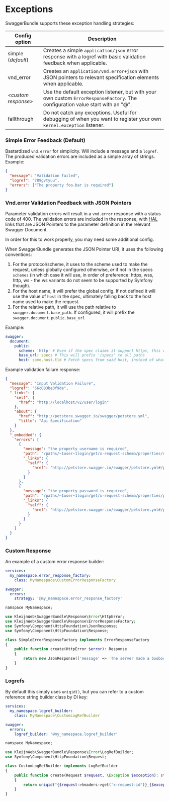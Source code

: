 # Exceptions

SwaggerBundle supports these exception handling strategies:

| Config option | Description |
|--|--|
| simple (_default_) | Creates a simple `application/json` error response with a logref with basic validation feedback when applicable. | 
| vnd_error | Creates an `application/vnd.error+json` with JSON pointers to relevant specification elements when applicable. | 
| _\<custom response>_ | Use the default exception listener, but with your own custom `ErrorResponseFactory`. The configuration value start with an "@". | 
| fallthrough | Do not catch any exceptions. Useful for debugging of when you want to register your own `kernel.exception` listener. |

### Simple Error Feedback (Default)

Bastardized `vnd.error` for simplicity. Will include a message and a `logref`. The produced validation errors are included as a simple array of strings. Example:

```json
{
  "message": "Validation failed",
  "logref": "789gvtyuu",
  "errors": ["The property foo.bar is required"]
}
```

### Vnd.error Validation Feedback with JSON Pointers 

Parameter validation errors will result in a `vnd.error` response with a status code of 400. The validation errors are included in the response, with [HAL](http://stateless.co/hal_specification.html) links that are JSON Pointers
to the parameter definition in the relevant Swagger Document.

In order for this to work properly, you may need some additional config.

When SwaggerBundle generates the JSON Pointer URI, it uses the following conventions:

1. For the protocol/scheme, it uses to the scheme used to make the request, unless globally configured otherwise, *or* if not in the specs `schemes` (in which case it will use, in order of preference: https, wss, http, ws - the ws variants do not seem to be supported by Symfony though).
2. For the host name, it will prefer the global config. If not defined it will use the value of `host` in the spec, ultimately falling back to the host name used to make the request.
3. For the relative path, it will use the path relative to `swagger.document.base_path`. If configured, it will prefix the `swagger.document.public.base_url`

Example:

```yaml
swagger:
  document:
    public:
      scheme: 'http' # Even if the spec claims it support https, this will cause the links to use http, unless the request was made using https (likewise you can use this to force https even if the request was made using http)
      base_url: specs # This will prefix '/specs' to all paths
      host: some.host.tld # Fetch specs from said host, instead of what's defined in the spec or the current one
```

Example validation failure response:

```json
{
  "message": "Input Validation Failure",
  "logref": "56c083be3f9de",
  "_links": {
    "self": {
      "href": "http://localhost/v2/user/login"
    },
    "about": {
      "href": "http://petstore.swagger.io/swagger/petstore.yml",
      "title": "Api Specification"
    }
  },
  "_embedded": {
    "errors": [
      {
        "message": "the property username is required",
        "path": "/paths/~1user~1login/get/x-request-schema/properties/username",
        "_links": {
          "self": {
            "href": "http://petstore.swagger.io/swagger/petstore.yml#/paths/~1user~1login/get/parameters/0"
          }
        }
      },
      {
        "message": "the property password is required",
        "path": "/paths/~1user~1login/get/x-request-schema/properties/password",
        "_links": {
          "self": {
            "href": "http://petstore.swagger.io/swagger/petstore.yml#/paths/~1user~1login/get/parameters/1"
          }
        }
      }
    ]
  }
}
```

### Custom Response

An example of a custom error response builder:

```yaml
services:
  my_namespace.error_response_factory:
    class: MyNamespace\CustomErrorResponseFactory
```

```yaml
swagger:
  errors: 
    strategy: '@my_namespace.error_response_factory'
```

```php
namspace MyNamespace;

use KleijnWeb\SwaggerBundle\Response\Error\HttpError;
use KleijnWeb\SwaggerBundle\Response\ErrorResponseFactory;
use Symfony\Component\HttpFoundation\JsonResponse;
use Symfony\Component\HttpFoundation\Response;

class SimpleErrorResponseFactory implements ErrorResponseFactory
{
    public function create(HttpError $error): Response
    {
        return new JsonResponse(['message' => 'The server made a booboo'], $error->getStatusCode());
    }
}
```

### Logrefs

By default this simply uses `uniqid()`, but you can refer to a custom reference string builder class by DI key:
 
 ```yaml
 services:
   my_namespace.logref_builder:
     class: MyNamespace\CustomLogRefBuilder
 ```
 
 ```yaml
 swagger:
   errors: 
     logref_builder: '@my_namespace.logref_builder'
 ```
 
 ```php
 namspace MyNamespace;
 
 use KleijnWeb\SwaggerBundle\Response\Error\LogRefBuilder;
 use Symfony\Component\HttpFoundation\Request;
 
 class CustomLogRefBuilder implements LogRefBuilder
 {
     public function create(Request $request, \Exception $exception): string
     {
         return uniqid("{$request->headers->get('x-request-id')}_{$exception->getCode()}_");
     }
 }
 ```